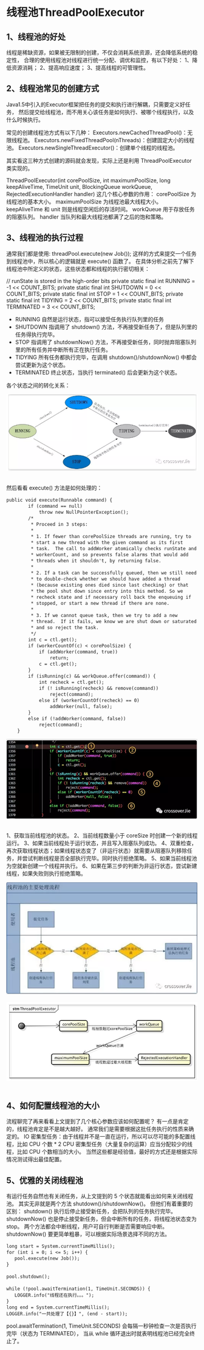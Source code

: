 # 线程池ThreadPoolExecutor

## 1、线程池的好处
线程是稀缺资源，如果被无限制的创建，不仅会消耗系统资源，还会降低系统的稳定性，
合理的使用线程池对线程进行统一分配、调优和监控，有以下好处：
1、降低资源消耗；
2、提高响应速度；
3、提高线程的可管理性。


## 2、线程池常见的创建方式
Java1.5中引入的Executor框架把任务的提交和执行进行解耦，只需要定义好任务，
然后提交给线程池，而不用关心该任务是如何执行、被哪个线程执行，以及什么时候执行。

常见的创建线程池方式有以下几种：
Executors.newCachedThreadPool()：无限线程池。
Executors.newFixedThreadPool(nThreads)：创建固定大小的线程池。
Executors.newSingleThreadExecutor()：创建单个线程的线程池。

其实看这三种方式创建的源码就会发现，实际上还是利用 ThreadPoolExecutor 类实现的。

ThreadPoolExecutor(int corePoolSize, 
                    int maximumPoolSize, 
                    long keepAliveTime,
                     TimeUnit unit, 
                     BlockingQueue<Runnable> workQueue,
                      RejectedExecutionHandler handler)
这几个核心参数的作用：
corePoolSize 为线程池的基本大小。
maximumPoolSize 为线程池最大线程大小。
keepAliveTime 和 unit 则是线程空闲后的存活时间。
workQueue 用于存放任务的阻塞队列。
handler 当队列和最大线程池都满了之后的饱和策略。

## 3、线程池的执行过程
通常我们都是使用:
threadPool.execute(new Job());
这样的方式来提交一个任务到线程池中，所以核心的逻辑就是 execute() 函数了。
在具体分析之前先了解下线程池中所定义的状态，这些状态都和线程的执行密切相关：

 // runState is stored in the high-order bits
    private static final int RUNNING    = -1 << COUNT_BITS;
    private static final int SHUTDOWN   =  0 << COUNT_BITS;
    private static final int STOP       =  1 << COUNT_BITS;
    private static final int TIDYING    =  2 << COUNT_BITS;
    private static final int TERMINATED =  3 << COUNT_BITS;
    
- RUNNING 自然是运行状态，指可以接受任务执行队列里的任务
- SHUTDOWN 指调用了 shutdown() 方法，不再接受新任务了，但是队列里的任务得执行完毕。
- STOP 指调用了 shutdownNow() 方法，不再接受新任务，同时抛弃阻塞队列里的所有任务并中断所有正在执行任务。
- TIDYING 所有任务都执行完毕，在调用 shutdown()/shutdownNow() 中都会尝试更新为这个状态。
- TERMINATED 终止状态，当执行 terminated() 后会更新为这个状态。

各个状态之间的转化关系：
<div align="center"> <img src="../../pics/线程池状态转化.png"/> </div><br>

然后看看 execute() 方法是如何处理的：

    public void execute(Runnable command) {
            if (command == null)
                throw new NullPointerException();
            /*
             * Proceed in 3 steps:
             *
             * 1. If fewer than corePoolSize threads are running, try to
             * start a new thread with the given command as its first
             * task.  The call to addWorker atomically checks runState and
             * workerCount, and so prevents false alarms that would add
             * threads when it shouldn't, by returning false.
             *
             * 2. If a task can be successfully queued, then we still need
             * to double-check whether we should have added a thread
             * (because existing ones died since last checking) or that
             * the pool shut down since entry into this method. So we
             * recheck state and if necessary roll back the enqueuing if
             * stopped, or start a new thread if there are none.
             *
             * 3. If we cannot queue task, then we try to add a new
             * thread.  If it fails, we know we are shut down or saturated
             * and so reject the task.
             */
            int c = ctl.get();
            if (workerCountOf(c) < corePoolSize) {
                if (addWorker(command, true))
                    return;
                c = ctl.get();
            }
            if (isRunning(c) && workQueue.offer(command)) {
                int recheck = ctl.get();
                if (! isRunning(recheck) && remove(command))
                    reject(command);
                else if (workerCountOf(recheck) == 0)
                    addWorker(null, false);
            }
            else if (!addWorker(command, false))
                reject(command);
        }

<div align="center"> <img src="../../pics/线程池execute方法执行过程.png"/> </div><br>

1、获取当前线程池的状态。
2、当前线程数量小于 coreSize 时创建一个新的线程运行。
3、如果当前线程处于运行状态，并且写入阻塞队列成功。
4、双重检查，再次获取线程状态；如果线程状态变了（非运行状态）就需要从阻塞队列移除任务，并尝试判断线程是否全部执行完毕。同时执行拒绝策略。
5、如果当前线程池为空就新创建一个线程并执行。
6、如果在第三步的判断为非运行状态，尝试新建线程，如果失败则执行拒绝策略。

<div align="center"> <img src="../../pics/线程池execute方法执行过程1.png"/> </div><br>
<div align="center"> <img src="../../pics/线程池execute方法执行过程2.png"/> </div><br>


## 4、如何配置线程池的大小
流程聊完了再来看看上文提到了几个核心参数应该如何配置呢？
有一点是肯定的，线程池肯定是不是越大越好。
通常我们是需要根据这批任务执行的性质来确定的。
IO 密集型任务：由于线程并不是一直在运行，所以可以尽可能的多配置线程，比如 CPU 个数 * 2
CPU 密集型任务（大量复杂的运算）应当分配较少的线程，比如 CPU 个数相当的大小。
当然这些都是经验值，最好的方式还是根据实际情况测试得出最佳配置。

## 5、优雅的关闭线程池
有运行任务自然也有关闭任务，从上文提到的 5 个状态就能看出如何来关闭线程池。
其实无非就是两个方法 shutdown()/shutdownNow()。
但他们有着重要的区别：
shutdown() 执行后停止接受新任务，会把队列的任务执行完毕。
shutdownNow() 也是停止接受新任务，但会中断所有的任务，将线程池状态变为 stop。
两个方法都会中断线程，用户可自行判断是否需要响应中断。
shutdownNow() 要更简单粗暴，可以根据实际场景选择不同的方法。

    long start = System.currentTimeMillis();
    for (int i = 0; i <= 5; i++) {
       pool.execute(new Job());
    }
    
    pool.shutdown();
    
    while (!pool.awaitTermination(1, TimeUnit.SECONDS)) {
       LOGGER.info("线程还在执行。。。");
    }
    long end = System.currentTimeMillis();
    LOGGER.info("一共处理了【{}】", (end - start));
    
pool.awaitTermination(1, TimeUnit.SECONDS) 会每隔一秒钟检查一次是否执行完毕（状态为 TERMINATED），
当从 while 循环退出时就表明线程池已经完全终止了。


